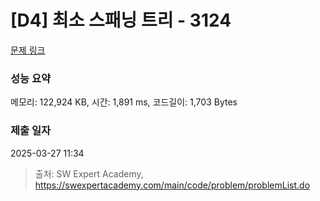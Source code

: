 # [D4] 최소 스패닝 트리 - 3124 

[문제 링크](https://swexpertacademy.com/main/code/problem/problemDetail.do?contestProbId=AV_mSnmKUckDFAWb) 

### 성능 요약

메모리: 122,924 KB, 시간: 1,891 ms, 코드길이: 1,703 Bytes

### 제출 일자

2025-03-27 11:34



> 출처: SW Expert Academy, https://swexpertacademy.com/main/code/problem/problemList.do